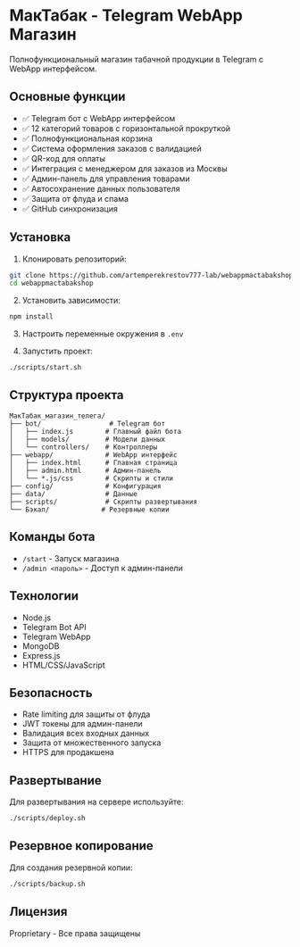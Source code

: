# МакТабак - Telegram WebApp Магазин

Полнофункциональный магазин табачной продукции в Telegram с WebApp интерфейсом.

## Основные функции

- ✅ Telegram бот с WebApp интерфейсом
- ✅ 12 категорий товаров с горизонтальной прокруткой
- ✅ Полнофункциональная корзина
- ✅ Система оформления заказов с валидацией
- ✅ QR-код для оплаты
- ✅ Интеграция с менеджером для заказов из Москвы
- ✅ Админ-панель для управления товарами
- ✅ Автосохранение данных пользователя
- ✅ Защита от флуда и спама
- ✅ GitHub синхронизация

## Установка

1. Клонировать репозиторий:
```bash
git clone https://github.com/artemperekrestov777-lab/webappmactabakshop.git
cd webappmactabakshop
```

2. Установить зависимости:
```bash
npm install
```

3. Настроить переменные окружения в `.env`

4. Запустить проект:
```bash
./scripts/start.sh
```

## Структура проекта

```
МакТабак_магазин_телега/
├── bot/                 # Telegram бот
│   ├── index.js        # Главный файл бота
│   ├── models/         # Модели данных
│   └── controllers/    # Контроллеры
├── webapp/             # WebApp интерфейс
│   ├── index.html      # Главная страница
│   ├── admin.html      # Админ-панель
│   └── *.js/css        # Скрипты и стили
├── config/             # Конфигурация
├── data/               # Данные
├── scripts/            # Скрипты развертывания
└── Бэкап/             # Резервные копии
```

## Команды бота

- `/start` - Запуск магазина
- `/admin <пароль>` - Доступ к админ-панели

## Технологии

- Node.js
- Telegram Bot API
- Telegram WebApp
- MongoDB
- Express.js
- HTML/CSS/JavaScript

## Безопасность

- Rate limiting для защиты от флуда
- JWT токены для админ-панели
- Валидация всех входных данных
- Защита от множественного запуска
- HTTPS для продакшена

## Развертывание

Для развертывания на сервере используйте:
```bash
./scripts/deploy.sh
```

## Резервное копирование

Для создания резервной копии:
```bash
./scripts/backup.sh
```

## Лицензия

Proprietary - Все права защищены